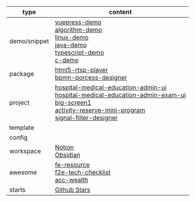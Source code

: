 | type      | content                                                      |
| --------- | ------------------------------------------------------------ |
| demo/snippet| [vuepress-demo](https://kromalee.github.io/vuepress-demo/)<br />[algorithm-demo](https://github.com/kromalee/algorithm-demo)<br />[linux-demo](https://github.com/kromalee/linux-demo)<br />[java-demo](https://github.com/kromalee/java-demo)<br />[typescript-demo](https://github.com/kromalee/typescript-demo)<br />[c-demo](https://github.com/kromalee/c-demo) |
| package   | [html5-rtsp-player](https://github.com/kromalee/html5_rtsp_player)<br />[bpmn-porcess-designer](https://github.com/kromalee/bpmn-porcess-designer)<br /> |
| project   | [hospital-medical-education-admin-ui](https://github.com/kromalee/hospital-medical-education-admin-ui)<br />[hospital-medical-education-admin-exam-ui](https://github.com/kromalee/hospital-medical-education-admin-exam-ui)<br />[big-screen1](https://github.com/kromalee/big-screen1)<br />[activity-reserve-mini-program](https://github.com/kromalee/activity-reserve-mini-program)<br />[signal-filter-designer](https://github.com/kromalee/signal-filter-designer) |
| template  |                                                              |
| config    |                                                              |
| workspace | [Notion](https://www.notion.so/kromalee/Home-2a5719180eab4b769013c990194ee418) <br />[Obsidian](https://github.com/kromalee/obsidian-vault) |
| awesome   | [fe-resource](https://github.com/kromalee/awesome-front-end-resource)<br />[f2e-tech-checklist](https://github.com/kromalee/f2e-tech-checklist)<br />[acc-wealth](https://github.com/kromalee/acc-wealth) |
| starts    | [Github Stars](https://github.com/stars)                     |

